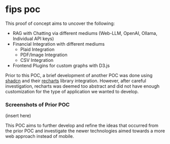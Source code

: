 # fips poc
This proof of concept aims to uncover the following:
- RAG with Chatting via different mediums (Web-LLM, OpenAI, Ollama, Individual API keys)
- Financial Integration with different mediums
    - Plaid Integration
    - PDF/Image Integration
    - CSV Integration
- Frontend Plugins for custom graphs with D3.js

Prior to this POC, a brief development of another POC was done using [shadcn](https://ui.shadcn.com/) and their [recharts](https://ui.shadcn.com/charts) library integration. However, after careful investigation, recharts was deemed too abstract and did not have enough customization for the type of application we wanted to develop.

### Screenshots of Prior POC
(insert here)

This POC aims to further develop and refine the ideas that occurred from the prior POC and investigate the newer technologies aimed towards a more web approach instead of mobile.
